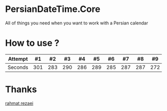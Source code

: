 # PersianDateTime.Core
All of things you need when you want to work with a Persian calendar

# How to use ?

Attempt | #1 | #2 | #3 | #4 | #5 | #6 | #7 | #8 | #9 | #10 | #11
--- | --- | --- | --- |--- |--- |--- |--- |--- |--- |--- |---
Seconds | 301 | 283 | 290 | 286 | 289 | 285 | 287 | 287 | 272 | 276 | 269

# Thanks
[rahmat rezaei](http://www.codeplex.com/site/users/view/rahmatrezaei)


